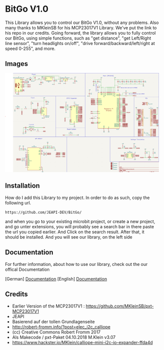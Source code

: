 
# BitGo V1.0

This Library allows you to control our BitGo V1.0, without any problems. Also many thanks to MKleinSB for his MCP23017V1 Library. We've put the link to his repo in our credits. Going forward, the library allows you to fully control our BitGo, using simple functions, such as "get distance", "get Left/Right line sensor", "turn headlights on/off", "drive forward/backward/left/right at speed 0-255", and more.

## Images

![App Screenshot](https://raw.githubusercontent.com/JEAPI-DEV/GNA/main/images/Schematic.png)


## Installation

How do I add this Library to my project.
In order to do as such, copy the following url.

```
https://github.com/JEAPI-DEV/BitGo/
```

and when you go to your existing microbit project, or create a new project, and go unter extensions, you will probably see a search bar in there paste the url you copied earlier. And Click on the search result. After that, it should be installed. And you will see our library, on the left side


    
## Documentation

For further information, about how to use our library, check out the our offical Documentation

[German]
[Documentation](https://linktodocumentation)
[English] 
[Documentation](https://linktodocumentation)


## Credits

- Earlier Version of the MCP23017V1 : https://github.com/MKleinSB/pxt-MCP23017V1
- JEAPI
- Basierend auf der tollen Grundlagenseite 
- http://robert-fromm.info/?post=elec_i2c_calliope
- (cc) Creative Commons Robert Fromm 2017
- Als Makecode / pxt-Paket 04.10.2018 M.Klein v3.07
- https://www.hackster.io/MKlein/calliope-mini-i2c-io-expander-ffda4d